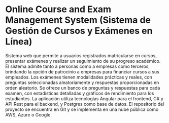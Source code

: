 # Online Course and Exam Management System (Sistema de Gestión de Cursos y Exámenes en Línea)

Sistema web que permite a usuarios registrados matricularse en cursos, presentar exámenes y realizar un seguimiento de su progreso académico. El sistema admite tanto a personas como a empresas como terceros, brindando la opción de patrocinio a empresas para financiar cursos a sus empleados. Los exámenes tienen modalidades prácticas y reales, con preguntas seleccionadas aleatoriamente y respuestas proporcionadas en orden aleatorio. Se ofrece un banco de preguntas y respuestas para cada examen, con estadísticas detalladas y gráficos de rendimiento para los estudiantes. La aplicación utiliza tecnologías Angular para el frontend, C# y API Rest para el backend, y Postgres como base de datos. El repositorio del proyecto se encuentra en Git y se implementa en una nube pública como AWS, Azure o Google.
